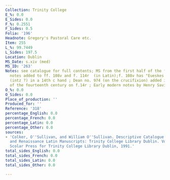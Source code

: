 ```yaml
---
Collection: Trinity College
E_%: 0.0
E_Sides: 0.0
F_%: 0.2551
F_Sides: 0.5
Folia: '196'
Headnote: Gregory's Pastoral Care etc.
Item: 255
L_%: 99.7449
L_Sides: 197.5
Location: Dublin
MS_Date: s.xiv (med)
MS_ID: '263'
Notes: see catalogue for full contents; MS from the first half of the fourteenth century;
  notes added to ff. 108v and f. 114r  (in Latin);f. 108v has "Eueskes Albes ense
  (intz ?) in a 14th c hand ; Dean no. 974 (on the crucifixion) added in the middle
  of the fourteenth century on f.14r ; Early modern notes by Henry Savile on f. 49r
O_%: 0.0
O_Sides: 0.0
Place_of_production: ''
Produced_for: ''
Reference: '318'
percentage_English: 0.0
percentage_French: 0.0
percentage_Latin: 0.0
percentage_Other: 0.0
sources:
- 'Colker, O''Sullivan, and William O''Sullivan. Descriptive Catalogue of the Mediaeval
  and Renaissance Latin Manuscripts: Trinity College Library Dublin. Vol. 1. Aldershot:
  Scolar Press for Trinity College Library Dublin, 1991.'
total_sides_English: 0.0
total_sides_French: 0.0
total_sides_Latin: 0.0
total_sides_Other: 0.0

---
```

